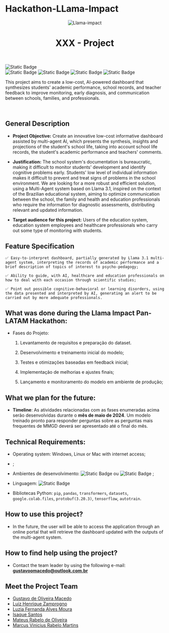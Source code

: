 # Hackathon-LLama-Impact

<div align="center">

![Llama-impact](")

</div>

<h1 align="center"> XXX - Project </h1>

<br>

<div>

![Static Badge](https://img.shields.io/badge/DEVELOPING-STATUS?style=for-the-badge&label=STATUS&color=bright%20green)
<br>
![Static Badge](https://img.shields.io/badge/Novembro%2F24-Create_in?label=Create%20in&color=purple)
![Static Badge](https://img.shields.io/badge/Brazil-Country?style=flat&label=Country&color=darkgreen)
![Static Badge](https://img.shields.io/badge/Llama3.1_8B_Instruct-Multi--Agent-yellow?style=flat&label=Llama%203.1%208B%20Instruct&color=yellow)
![Static Badge](https://img.shields.io/badge/Llobo_Squad-Create_in%3A?logo=Novembro%2F24&label=Llama%20Impact%20Pan-LATAM%20Hackathon&color=blue)


This project aims to create a low-cost, AI-powered dashboard that synthesizes students' academic performance, school records, and teacher feedback to improve monitoring, early diagnosis, and communication between schools, families, and professionals.

</div>

<br>

## General Description

- **Project Objective:** Create an innovative low-cost informative dashboard assisted by multi-agent AI, which presents the synthesis, insights and projections of the student's school life, taking into account school life records, the student's academic performance and teachers' comments.


- **Justification:** The school system's documentation is bureaucratic, making it difficult to monitor students' development and identify cognitive problems early. Students' low level of individual information makes it difficult to prevent and treat signs of problems in the school environment. We are looking for a more robust and efficient solution, using a Multi-Agent system based on Llama 3.1, inspired on the context of the Brazilian educational system, aiming to optimize communication between the school, the family and health and education professionals who require the information for diagnostic assessments, distributing relevant and updated information.

- **Target audience for this project:** Users of the education system, education system employees and healthcare professionals who carry out some type of monitoring with students.

 

## Feature Specification
 

    ✅ Easy-to-interpret dashboard, partially generated by Llama 3.1 multi-agent system, interpreting the records of academic performance and a brief description of topics of interest to psycho-pedagogy;

    ✅ Ability to guide, with AI, healthcare and education professionals on how to deal with each occasion through scientific studies;

    ✅ Point out possible cognitive-behavioral or learning disorders, using the data presented and interpreted by AI, generating an alert to be carried out by more adequate professionals.

## What was done during the Llama Impact Pan-LATAM Hackathon:

- Fases do Projeto: 

  1. Levantamento de requisitos e preparação do dataset. 

  2. Desenvolvimento e treinamento inicial do modelo;

  3. Testes e otimizações baseadas em feedback inicial;

  4. Implementação de melhorias e ajustes finais;

  5. Lançamento e monitoramento do modelo em ambiente de produção;
  

## What we plan for the future:

- **Timeline**: As atividades relacionadas com as fases enumeradas acima serão desenvolvidas durante o **mês de maio de 2024**. Um modelo treinado pronto para responder perguntas sobre as perguntas mais frequentes de MMGD deverá ser apresentado até o final do mês.

## Technical Requirements: 

- Operating system: Windows, Linux or Mac with internet access;

- ;

- Ambientes de desenvolvimento: ![Static Badge](https://img.shields.io/badge/Google%20Colab-purple)
 ou ![Static Badge](https://img.shields.io/badge/Visual%20Studio%20Code-blue)
;

- Linguagem: ![Static Badge](https://img.shields.io/badge/Python-3.8%20ou%20superior-brightgreen)


- Bibliotecas Python: `pip`, `pandas`, `transformers`, `datasets`, `google.colab.files`, `protobuf(3.20.3)`, `tensorflow`, `autotrain`.


## How to use this project?

- In the future, the user will be able to access the application through an online portal that will retrieve the dashboard updated with the outputs of the multi-agent system. 

## How to find help using the project?

- Contact the team leader by using the following e-mail: **gustavoomacedo@outlook.com.br**

## Meet the Project Team

- [Gustavo de Oliveira Macedo](https://github.com/Gustavo-Macedo1)
- [Luiz Henrique Zamprogno](https://github.com/)
- [Luzia Fernanda Alves Moura](https://github.com/LuziaMoura)
- [Isaque Santos](https://github.com/)
- [Mateus Rabelo de Oliveira](https://github.com/)
- [Marcus Vinicius Rabelo Martins](https://github.com/rabelomanager)
